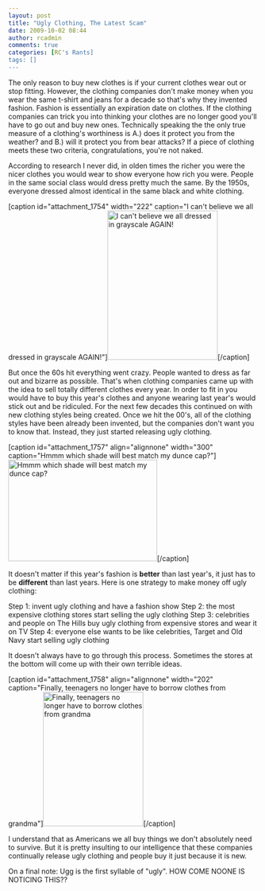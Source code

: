 ```yaml
---
layout: post
title: "Ugly Clothing, The Latest Scam"
date: 2009-10-02 08:44
author: rcadmin
comments: true
categories: [RC's Rants]
tags: []
---
```

The only reason to buy new clothes is if your current clothes wear out or stop fitting. However, the clothing companies don't make money when you wear the same t-shirt and jeans for a decade so that's why they invented fashion. Fashion is essentially an expiration date on clothes. If the clothing companies can trick you into thinking your clothes are no longer good you'll have to go out and buy new ones. Technically speaking the the only true measure of a clothing's worthiness is A.) does it protect you from the weather? and B.) will it protect you from bear attacks? If a piece of clothing meets these two criteria, congratulations, you're not naked. 

According to research I never did, in olden times the richer you were the nicer clothes you would wear to show everyone how rich you were. People in the same social class would dress pretty much the same. By the 1950s, everyone dressed almost identical in the same black and white clothing. 

[caption id="attachment_1754" width="222" caption="I can\'t believe we all dressed in grayscale AGAIN!"]<img src="http://dl.bitsmack.com/uploads/2009/09/1950s_women_large-222x300.jpg" alt="I can&#039;t believe we all dressed in grayscale AGAIN!" title="" width="222" height="300" class="size-medium wp-image-1754" />[/caption]

But once the 60s hit everything went crazy. People wanted to dress as far out and bizarre as possible. That's when clothing companies came up with the idea to sell totally different clothes every year. In order to fit in you would have to buy this year's clothes and anyone wearing last year's would stick out and be ridiculed. For the next few decades this continued on with new clothing styles being created. Once we hit the 00's, all of the clothing styles have been already been invented, but the companies don't want you to know that. Instead, they just started releasing ugly clothing. 

[caption id="attachment_1757" align="alignnone" width="300" caption="Hmmm which shade will best match my dunce cap?"]<img src="http://dl.bitsmack.com/uploads/2009/09/Photo_061408_002.jpg-20080614-204759-300x204.jpg" alt="Hmmm which shade will best match my dunce cap?" title="" width="300" height="204" class="size-medium wp-image-1757" />[/caption]

It doesn't matter if this year's fashion is <strong>better</strong> than last year's, it just has to be <strong>different</strong> than last years. Here is one strategy to make money off ugly clothing:

Step 1: invent ugly clothing and have a fashion show
Step 2: the most expensive clothing stores start selling the ugly clothing
Step 3: celebrities and people on The Hills buy ugly clothing from expensive stores and wear it on TV
Step 4: everyone else wants to be like celebrities, Target and Old Navy start selling ugly clothing

It doesn't always have to go through this process. Sometimes the stores at the bottom will come up with their own terrible ideas. 

[caption id="attachment_1758" align="alignnone" width="202" caption="Finally, teenagers no longer have to borrow clothes from grandma"]<img src="http://dl.bitsmack.com/uploads/2009/09/on696853-01qlv01.jpg" alt="Finally, teenagers no longer have to borrow clothes from grandma" title="" width="202" height="270" class="size-full wp-image-1758" />[/caption]

I understand that as Americans we all buy things we don't absolutely need to survive. But it is pretty insulting to our intelligence that these companies continually release ugly clothing and people buy it just because it is new. 

On a final note: Ugg is the first syllable of "ugly". HOW COME NOONE IS NOTICING THIS??
